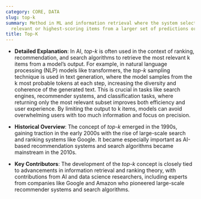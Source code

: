 ```yaml
---
category: CORE, DATA
slug: top-k
summary: Method in ML and information retrieval where the system selects the k most
  relevant or highest-scoring items from a larger set of predictions or results.
title: Top-K
---
```


- **Detailed Explanation**: In AI, _top-k_ is often used in the context of ranking, recommendation, and search algorithms to retrieve the most relevant k items from a model’s output. For example, in natural language processing (NLP) models like transformers, the _top-k_ sampling technique is used in text generation, where the model samples from the k most probable tokens at each step, increasing the diversity and coherence of the generated text. This is crucial in tasks like search engines, recommender systems, and classification tasks, where returning only the most relevant subset improves both efficiency and user experience. By limiting the output to k items, models can avoid overwhelming users with too much information and focus on precision.
    
- **Historical Overview**: The concept of _top-k_ emerged in the 1990s, gaining traction in the early 2000s with the rise of large-scale search and ranking systems like Google. It became especially important as AI-based recommendation systems and search algorithms became mainstream in the 2010s.
    
- **Key Contributors**: The development of the _top-k_ concept is closely tied to advancements in information retrieval and ranking theory, with contributions from AI and data science researchers, including experts from companies like Google and Amazon who pioneered large-scale recommender systems and search algorithms.